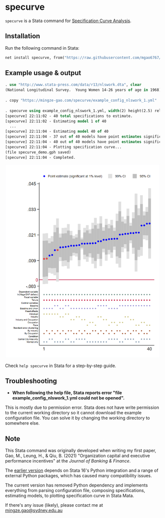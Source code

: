 # specurve

`specurve` is a Stata command for [Specification Curve Analysis](https://mingze-gao.com/posts/specification-curve-analysis/).

## Installation

Run the following command in Stata:

```stata
net install specurve, from("https://raw.githubusercontent.com/mgao6767/specurve/master") replace
```

## Example usage & output

```stata
. use "http://www.stata-press.com/data/r13/nlswork.dta", clear
(National Longitudinal Survey.  Young Women 14-26 years of age in 1968)

. copy "https://mingze-gao.com/specurve/example_config_nlswork_1.yml" ., replace

. specurve using example_config_nlswork_1.yml, width(2) height(2.5) relativesize(0.5) saving(specurve_demo)
[specurve] 22:11:02 - 40 total specifications to estimate.
[specurve] 22:11:02 - Estimating model 1 of 40
  ...
[specurve] 22:11:04 - Estimating model 40 of 40
[specurve] 22:11:04 - 37 out of 40 models have point estimates significant at 1% level.
[specurve] 22:11:04 - 40 out of 40 models have point estimates significant at 5% level.
[specurve] 22:11:04 - Plotting specification curve...
(file specurve_demo.gph saved)
[specurve] 22:11:04 - Completed.
```

![example1](https://github.com/mgao6767/specurve/raw/main/images/example1.png)

Check `help specurve` in Stata for a step-by-step guide.

## Troubleshooting

* **When following the help file, Stata reports error "file example_config_nlswork_1.yml could not be opened".**

This is mostly due to permission error. Stata does not have write permission to the current working directory so it cannot download the example configuration file. You can solve it by changing the working directory to somewhere else.

## Note

This Stata command was originally developed when writing my first paper, Gao, M., Leung, H., & Qiu, B. (2021) "Organization capital and executive performance incentives" at the *Journal of Banking & Finance*.

The [earlier version](https://github.com/mgao6767/specurve/tree/python) depends on Stata 16's Python integration and a range of external Python packages, which has caused many compatibility issues. 

The current version has removed Python dependency and implements everything from parsing configuration file, composing specifications, estimating models, to plotting specification curve in Stata Mata.

If there's any issue (likely), please contact me at [mingze.gao@sydney.edu.au](mailto:mingze.gao@sydney.edu.au)
